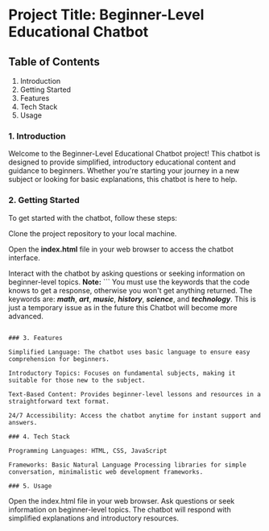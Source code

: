 # Project Title: Beginner-Level Educational Chatbot

## Table of Contents

1. Introduction
2. Getting Started
3. Features
4. Tech Stack
5. Usage

### 1. Introduction

Welcome to the Beginner-Level Educational Chatbot project! This chatbot is designed to provide simplified, introductory educational content and guidance to beginners. Whether you're starting your journey in a new subject or looking for basic explanations, this chatbot is here to help.

### 2. Getting Started

To get started with the chatbot, follow these steps:

Clone the project repository to your local machine.

Open the **index.html** file in your web browser to access the chatbot interface.

Interact with the chatbot by asking questions or seeking information on beginner-level topics.
**Note:** ```
You must use the keywords that the code knows to get a response, otherwise you won't get anything returned. The keywords are: **_math_**, **_art_**, **_music_**, **_history_**, **_science_**, and **_technology_**. This is just a temporary issue as in the future this Chatbot will become more advanced.

```

### 3. Features

Simplified Language: The chatbot uses basic language to ensure easy comprehension for beginners.

Introductory Topics: Focuses on fundamental subjects, making it suitable for those new to the subject.

Text-Based Content: Provides beginner-level lessons and resources in a straightforward text format.

24/7 Accessibility: Access the chatbot anytime for instant support and answers.

### 4. Tech Stack

Programming Languages: HTML, CSS, JavaScript

Frameworks: Basic Natural Language Processing libraries for simple conversation, minimalistic web development frameworks.

### 5. Usage

```

Open the index.html file in your web browser.
Ask questions or seek information on beginner-level topics.
The chatbot will respond with simplified explanations and introductory resources.

```

```
